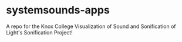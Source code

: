 # systemsounds-apps
A repo for the Knox College Visualization of Sound and Sonification of Light's Sonification Project!
